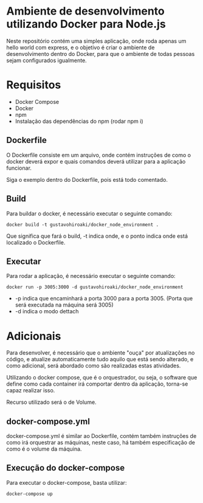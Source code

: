 # Ambiente de desenvolvimento utilizando Docker para Node.js

Neste repositório contém uma simples aplicação, onde roda apenas um hello world com express, e o objetivo é criar o ambiente de desenvolvimento dentro do Docker, para que o ambiente de todas pessoas sejam configurados igualmente.

# Requisitos

- Docker Compose
- Docker
- npm
- Instalação das dependências do npm (rodar npm i)

## Dockerfile

O Dockerfile consiste em um arquivo, onde contém instruções de como o docker deverá expor e quais comandos deverá utilizar para a aplicação funcionar.

Siga o exemplo dentro do Dockerfile, pois está todo comentado.

## Build

Para buildar o docker, é necessário executar o seguinte comando:

```
docker build -t gustavohiroaki/docker_node_environment .
```

Que significa que fará o build, -t indica onde, e o ponto indica onde está localizado o Dockerfile.

## Executar

Para rodar a aplicação, é necessário executar o seguinte comando:

```
docker run -p 3005:3000 -d gustavohiroaki/docker_node_environment
```

- -p indica que encaminhará a porta 3000 para a porta 3005.
  (Porta que será executada na máquina será 3005)
- -d indica o modo dettach

# Adicionais

Para desenvolver, é necessário que o ambiente "ouça" por atualizações no código, e atualize automaticamente tudo aquilo que está sendo alterado, e como adicional, será abordado como são realizadas estas atividades.

Utilizando o docker compose, que é o orquestrador, ou seja, o software que define como cada container irá comportar dentro da aplicação, torna-se capaz realizar isso.

Recurso utilizado será o de Volume.

## docker-compose.yml

docker-compose.yml é similar ao Dockerfile, contém também instruções de como irá orquestrar as máquinas, neste caso, há também especificação de como é o volume da máquina.

## Execução do docker-compose

Para executar o docker-compose, basta utilizar:

```
docker-compose up
```

